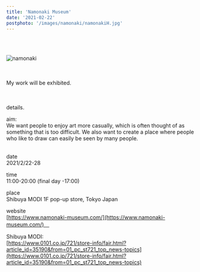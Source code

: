 ```yaml
---
title: 'Namonaki Museum'
date: '2021-02-22'
postphoto: '/images/namonaki/namonakiH.jpg'
---
```

<br>
<br>

![namonaki](/images/namonaki/namonaki.jpg)
<br>
<br>
<br>

My work will be exhibited. <br>
<br>
<br>


details. <br>


aim: <br>
We want people to enjoy art more casually, which is often thought of as something that is too difficult. We also want to create a place where people who like to draw can easily be seen by many people. <br>
<br>

date <br>
2021/2/22-28 <br>

time <br>
11:00-20:00 (final day -17:00) <br>

place <br>
Shibuya MODI 1F pop-up store, Tokyo Japan <br>

website <br>
[https://www.namonaki-museum.com/](https://www.namonaki-museum.com/)　<br>

Shibuya MODI: <br>
[https://www.0101.co.jp/721/store-info/fair.html?article_id=35190&from=01_pc_st721_top_news-topics](https://www.0101.co.jp/721/store-info/fair.html?article_id=35190&from=01_pc_st721_top_news-topics) <br>






<br>
<br>
<br>
<br>
<!-- 
#h1
##h2
###h3
####h4
#####h5
######h6
- brabra is list
**bold text**
_Italic_ or *Italic*

-->

<center>
© 2021 YOSY POKARI
</center>
<br>